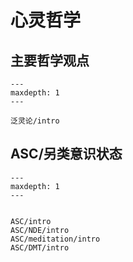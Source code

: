 # 心灵哲学


## 主要哲学观点

```{toctree}
---
maxdepth: 1
---

泛灵论/intro
```

## ASC/另类意识状态

```{toctree}
---
maxdepth: 1
---


ASC/intro
ASC/NDE/intro
ASC/meditation/intro
ASC/DMT/intro
```
